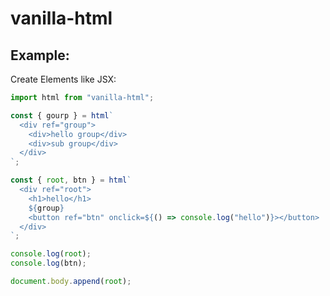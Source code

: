 # vanilla-html

## Example:

Create Elements like JSX:

```js
import html from "vanilla-html";

const { gourp } = html`
  <div ref="group">
    <div>hello group</div>
    <div>sub group</div>
  </div>
`;

const { root, btn } = html`
  <div ref="root">
    <h1>hello</h1>
    ${group}
    <button ref="btn" onclick=${() => console.log("hello")}></button>
  </div>
`;

console.log(root);
console.log(btn);

document.body.append(root);
```
